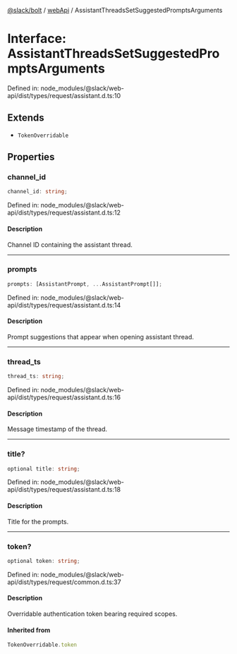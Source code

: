 [@slack/bolt](../../../../index.md) / [webApi](../index.md) / AssistantThreadsSetSuggestedPromptsArguments

# Interface: AssistantThreadsSetSuggestedPromptsArguments

Defined in: node\_modules/@slack/web-api/dist/types/request/assistant.d.ts:10

## Extends

- `TokenOverridable`

## Properties

### channel\_id

```ts
channel_id: string;
```

Defined in: node\_modules/@slack/web-api/dist/types/request/assistant.d.ts:12

#### Description

Channel ID containing the assistant thread.

***

### prompts

```ts
prompts: [AssistantPrompt, ...AssistantPrompt[]];
```

Defined in: node\_modules/@slack/web-api/dist/types/request/assistant.d.ts:14

#### Description

Prompt suggestions that appear when opening assistant thread.

***

### thread\_ts

```ts
thread_ts: string;
```

Defined in: node\_modules/@slack/web-api/dist/types/request/assistant.d.ts:16

#### Description

Message timestamp of the thread.

***

### title?

```ts
optional title: string;
```

Defined in: node\_modules/@slack/web-api/dist/types/request/assistant.d.ts:18

#### Description

Title for the prompts.

***

### token?

```ts
optional token: string;
```

Defined in: node\_modules/@slack/web-api/dist/types/request/common.d.ts:37

#### Description

Overridable authentication token bearing required scopes.

#### Inherited from

```ts
TokenOverridable.token
```
